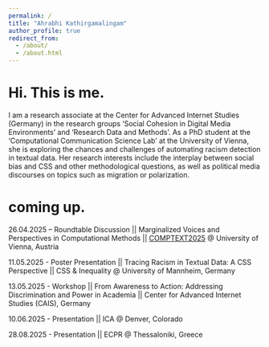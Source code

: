 ```yaml
---
permalink: /
title: "Ahrabhi Kathirgamalingam"
author_profile: true
redirect_from: 
  - /about/
  - /about.html
---
```


Hi. This is me.
======
I am a research associate at the Center for Advanced Internet Studies (Germany) in the research groups ‘Social Cohesion in Digital Media Environments’ and ‘Research Data and Methods’. As a PhD student at the ‘Computational Communication Science Lab’ at the University of Vienna, she is exploring the chances and challenges of automating racism detection in textual data. Her research interests include the interplay between social bias and CSS and other methodological questions, as well as political media discourses on topics such as migration or polarization. 


coming up.
======
26.04.2025 – Roundtable Discussion || Marginalized Voices and Perspectives in Computational Methods || <a href="https://www.comptextconference.org/7th-annual-comptext-conference-2025/">COMPTEXT2025</a> @ University of Vienna, Austria

11.05.2025 - Poster Presentation || Tracing Racism in Textual Data: A CSS Perspective || CSS & Inequality @ University of Mannheim, Germany

13.05.2025 - Workshop || From Awareness to Action: Addressing Discrimination and Power in Academia || Center for Advanced Internet Studies (CAIS), Germany

10.06.2025 - Presentation || ICA @ Denver, Colorado

28.08.2025 - Presentation || ECPR  @ Thessaloniki, Greece


